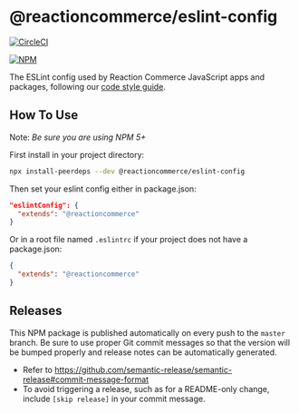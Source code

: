 # @reactioncommerce/eslint-config

[![CircleCI](https://circleci.com/gh/reactioncommerce/reaction-eslint-config/tree/master.svg?style=svg)](https://circleci.com/gh/reactioncommerce/reaction-eslint-config/tree/master)

[![NPM](https://nodei.co/npm/@reactioncommerce/eslint-config.png)](https://npmjs.org/package/@reactioncommerce/eslint-config)

The ESLint config used by Reaction Commerce JavaScript apps and packages, following our [code style guide](https://docs.reactioncommerce.com/docs/styleguide).

## How To Use

Note: _Be sure you are using NPM 5+_

First install in your project directory:

```bash
npx install-peerdeps --dev @reactioncommerce/eslint-config
```

Then set your eslint config either in package.json:

```json
"eslintConfig": {
  "extends": "@reactioncommerce"
}
```

Or in a root file named `.eslintrc` if your project does not have a package.json:

```json
{
  "extends": "@reactioncommerce"
}
```

## Releases

This NPM package is published automatically on every push to the `master` branch. Be sure to use proper Git commit messages so that the version will be bumped properly and release notes can be automatically generated.

- Refer to https://github.com/semantic-release/semantic-release#commit-message-format
- To avoid triggering a release, such as for a README-only change, include `[skip release]` in your commit message.
